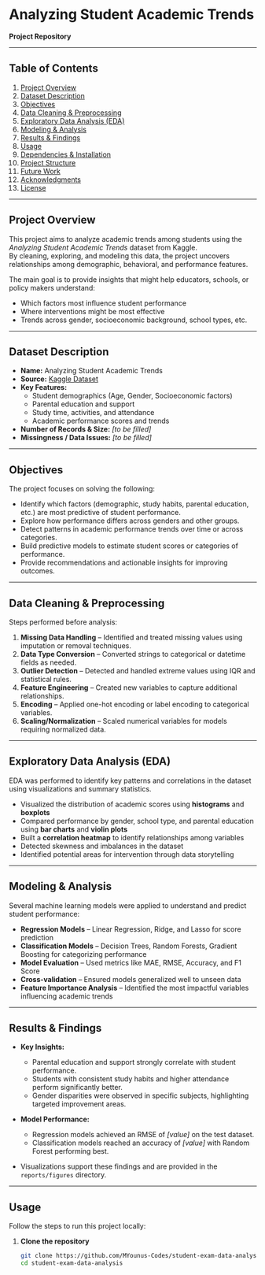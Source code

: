 # Analyzing Student Academic Trends

**Project Repository**

---

## Table of Contents

1. [Project Overview](#project-overview)  
2. [Dataset Description](#dataset-description)  
3. [Objectives](#objectives)  
4. [Data Cleaning & Preprocessing](#data-cleaning--preprocessing)  
5. [Exploratory Data Analysis (EDA)](#exploratory-data-analysis-eda)  
6. [Modeling & Analysis](#modeling--analysis)  
7. [Results & Findings](#results--findings)  
8. [Usage](#usage)  
9. [Dependencies & Installation](#dependencies--installation)  
10. [Project Structure](#project-structure)  
11. [Future Work](#future-work)  
12. [Acknowledgments](#acknowledgments)  
13. [License](#license)  

---

## Project Overview

This project aims to analyze academic trends among students using the *Analyzing Student Academic Trends* dataset from Kaggle.  
By cleaning, exploring, and modeling this data, the project uncovers relationships among demographic, behavioral, and performance features.  

The main goal is to provide insights that might help educators, schools, or policy makers understand:

- Which factors most influence student performance  
- Where interventions might be most effective  
- Trends across gender, socioeconomic background, school types, etc.  

---

## Dataset Description

- **Name:** Analyzing Student Academic Trends  
- **Source:** [Kaggle Dataset](https://www.kaggle.com/datasets/saadaliyaseen/analyzing-student-academic-trends)  
- **Key Features:**  
  - Student demographics (Age, Gender, Socioeconomic factors)  
  - Parental education and support  
  - Study time, activities, and attendance  
  - Academic performance scores and trends  
- **Number of Records & Size:** *[to be filled]*  
- **Missingness / Data Issues:** *[to be filled]*  

---

## Objectives

The project focuses on solving the following:

- Identify which factors (demographic, study habits, parental education, etc.) are most predictive of student performance.  
- Explore how performance differs across genders and other groups.  
- Detect patterns in academic performance trends over time or across categories.  
- Build predictive models to estimate student scores or categories of performance.  
- Provide recommendations and actionable insights for improving outcomes.  

---

## Data Cleaning & Preprocessing

Steps performed before analysis:

1. **Missing Data Handling** – Identified and treated missing values using imputation or removal techniques.  
2. **Data Type Conversion** – Converted strings to categorical or datetime fields as needed.  
3. **Outlier Detection** – Detected and handled extreme values using IQR and statistical rules.  
4. **Feature Engineering** – Created new variables to capture additional relationships.  
5. **Encoding** – Applied one-hot encoding or label encoding to categorical variables.  
6. **Scaling/Normalization** – Scaled numerical variables for models requiring normalized data.  

---

## Exploratory Data Analysis (EDA)

EDA was performed to identify key patterns and correlations in the dataset using visualizations and summary statistics.

- Visualized the distribution of academic scores using **histograms** and **boxplots**  
- Compared performance by gender, school type, and parental education using **bar charts** and **violin plots**  
- Built a **correlation heatmap** to identify relationships among variables  
- Detected skewness and imbalances in the dataset  
- Identified potential areas for intervention through data storytelling  

---

## Modeling & Analysis

Several machine learning models were applied to understand and predict student performance:

- **Regression Models** – Linear Regression, Ridge, and Lasso for score prediction  
- **Classification Models** – Decision Trees, Random Forests, Gradient Boosting for categorizing performance  
- **Model Evaluation** – Used metrics like MAE, RMSE, Accuracy, and F1 Score  
- **Cross-validation** – Ensured models generalized well to unseen data  
- **Feature Importance Analysis** – Identified the most impactful variables influencing academic trends  

---

## Results & Findings

- **Key Insights:**
  - Parental education and support strongly correlate with student performance.  
  - Students with consistent study habits and higher attendance perform significantly better.  
  - Gender disparities were observed in specific subjects, highlighting targeted improvement areas.  

- **Model Performance:**
  - Regression models achieved an RMSE of *[value]* on the test dataset.  
  - Classification models reached an accuracy of *[value]* with Random Forest performing best.  

- Visualizations support these findings and are provided in the `reports/figures` directory.

---

## Usage

Follow the steps to run this project locally:

1. **Clone the repository**
   ```bash
   git clone https://github.com/MYounus-Codes/student-exam-data-analysis.git
   cd student-exam-data-analysis


   
